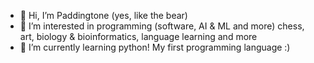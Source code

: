 - 👋 Hi, I’m Paddingtone (yes, like the bear)
- 👀 I’m interested in programming (software, AI & ML and more) chess, art, biology & bioinformatics, language learning and more
- 🌱 I’m currently learning python! My first programming language :)
